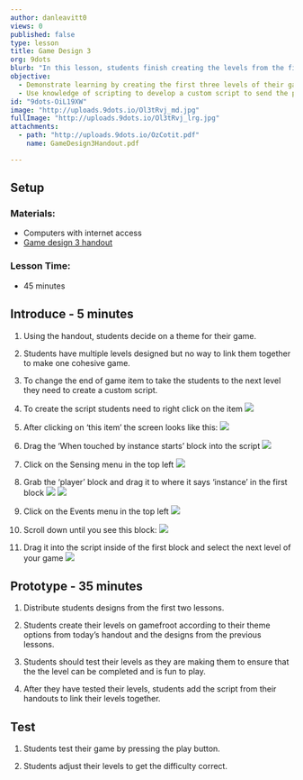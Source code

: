 ```yaml
---
author: danleavitt0
views: 0
published: false
type: lesson
title: Game Design 3
org: 9dots
blurb: "In this lesson, students finish creating the levels from the first two lessons, and learn how to create a custom script.  The script that they create turns their end of game item into an item that moves the player to the next level."
objective: 
  - Demonstrate learning by creating the first three levels of their game and ensuring that they adhere to the level design principles
  - Use knowledge of scripting to develop a custom script to send the player to the next level
id: "9dots-OiL19XW"
image: "http://uploads.9dots.io/Ol3tRvj_md.jpg"
fullImage: "http://uploads.9dots.io/Ol3tRvj_lrg.jpg"
attachments: 
  - path: "http://uploads.9dots.io/OzCotit.pdf"
    name: GameDesign3Handout.pdf

---
```


## Setup 

### Materials:

- Computers with internet access
- [Game design 3 handout](http://uploads.9dots.io/OzCotit.pdf)

### Lesson Time:

- 45 minutes

## Introduce - 5 minutes

1. Using the handout, students decide on a theme for their game.

2. Students have multiple levels designed but no way to link them together to make one cohesive game.

3. To change the end of game item to take the students to the next level they need to create a custom script. 

4. To create the script students need to right click on the item
![](http://uploads.9dots.io/OzCmCnC_md.jpg) 

5. After clicking on ‘this item’ the screen looks like this:
![](http://uploads.9dots.io/OzCmK41_md.jpg) 

6. Drag the ‘When touched by instance starts’ block into the script
![](http://uploads.9dots.io/OzCmP35_md.jpg) 

7. Click on the Sensing menu in the top left
![](http://uploads.9dots.io/OzCmXjn_md.jpg) 

8. Grab the ‘player’ block and drag it to where it says ‘instance’ in the first block
![](http://uploads.9dots.io/OzCmbet_md.jpg) 
![](http://uploads.9dots.io/OzCmihw_md.jpg) 

9. Click on the Events menu in the top left
![](http://uploads.9dots.io/OzCmlfV_md.jpg) 

10. Scroll down until you see this block:
![](http://uploads.9dots.io/OzCoW86_md.jpg) 

11. Drag it into the script inside of the first block and select the next level of your game
![](http://uploads.9dots.io/OzCpa5y) 

## Prototype - 35 minutes

1. Distribute students designs from the first two lessons.

2. Students create their levels on gamefroot according to their theme options from today’s handout and the designs from the previous lessons.

3. Students should test their levels as they are making them to ensure that the the level can be completed and is fun to play.

4. After they have tested their levels, students add the script from their handouts to link their levels together.

## Test

1. Students test their game by pressing the play button.

2. Students adjust their levels to get the difficulty correct.


